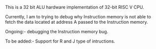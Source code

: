 This is a 32 bit ALU hardware implementation of 32-bit RISC V CPU.


Currently, I am to trying to debug why Instruction memory is not able to fetch the data located at address A passed to the Instruction memory.



Ongoing:-
debugging the Instruction memory bug.


To be added:-
Support for R and J type of intructions.
